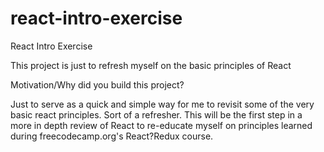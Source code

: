 # react-intro-exercise

React Intro Exercise

This project is just to refresh myself on the basic principles of React

Motivation/Why did you build this project?

Just to serve as a quick and simple way for me to revisit some of the very basic react principles. Sort of a refresher. This will be the first step in a more in depth review of React to re-educate myself on principles learned during freecodecamp.org's React?Redux course.

